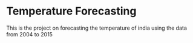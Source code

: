 # Temperature Forecasting
 This is the project on forecasting the temperature of india using the data from 2004 to 2015
